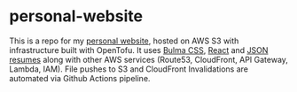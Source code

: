 # personal-website

This is a repo for my [personal website](https://chad-johnston.com), hosted on AWS S3 with infrastructure built with OpenTofu. It uses [Bulma CSS](https://bulma.io/), [React](https://react.dev/) and [JSON resumes](https://jsonresume.org/) along with other AWS services (Route53, CloudFront, API Gateway, Lambda, IAM). File pushes to S3 and CloudFront Invalidations are automated via Github Actions pipeline.



